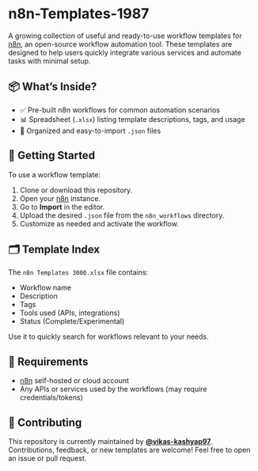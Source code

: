 # n8n-Templates-1987

A growing collection of useful and ready-to-use workflow templates for [n8n](https://n8n.io/), an open-source workflow automation tool. These templates are designed to help users quickly integrate various services and automate tasks with minimal setup.


## 📦 What’s Inside?

- ✅ Pre-built n8n workflows for common automation scenarios  
- 📊 Spreadsheet (`.xlsx`) listing template descriptions, tags, and usage  
- 📁 Organized and easy-to-import `.json` files  

## 🚀 Getting Started

To use a workflow template:

1. Clone or download this repository.
2. Open your [n8n](https://n8n.io/) instance.
3. Go to **Import** in the editor.
4. Upload the desired `.json` file from the `n8n_workflows` directory.
5. Customize as needed and activate the workflow.

## 🗂️ Template Index

The `n8n Templates 3000.xlsx` file contains:

- Workflow name  
- Description  
- Tags  
- Tools used (APIs, integrations)  
- Status (Complete/Experimental)  

Use it to quickly search for workflows relevant to your needs.

## 🔧 Requirements

- [n8n](https://n8n.io/) self-hosted or cloud account  
- Any APIs or services used by the workflows (may require credentials/tokens)  

## 🙌 Contributing

This repository is currently maintained by **[@vikas-kashyap97](https://github.com/vikas-kashyap97)**.  
Contributions, feedback, or new templates are welcome! Feel free to open an issue or pull request.



